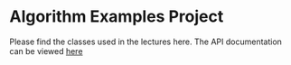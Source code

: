 # Algorithm Examples Project

Please find the classes used in the lectures here.
The API documentation can be viewed [here](target/site/apidocs/index.html)
